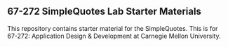 ## 67-272 SimpleQuotes Lab Starter Materials

This repository contains starter material for the SimpleQuotes. This is for 67-272: Application Design & Development at Carnegie Mellon University.
